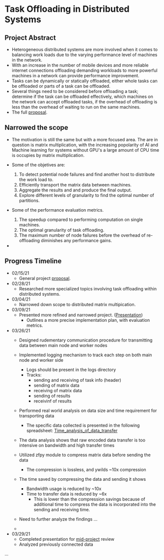 # Task Offloading in Distributed Systems

## Project Abstract
* Heterogeneous distributed systems are more involved when it comes to balancing work loads due to the varying performance level of machines in the network.
* With an increase in the number of mobile devices and more reliable internet connections offloading demanding workloads to more powerful machines in a network can provide performance improvement.
* Tasks can be dynamically or statically offloaded, either whole tasks can be offloaded or parts of a task can be offloaded.
* Several things need to be considered before offloading a task; determine if the task can be offloaded effectively, which machines on the network can accept offloaded tasks, if the overhead of offloading is less than the overhead of waiting to run on the same machines.
* The full [proposal].

## Narrowed the scope
* The motivation is still the same but with a more focused area. The are in question is matrix multiplication, with the increasing popolarity of AI and Machine learning for systems without GPU's a large amount of CPU time is occupies by matrix multiplication.
* Some of the objetives are:

  1. To detect potential node failures and find another host to distribute the work load to.
  2. Efficiently transport the matrix data between machines.
  3. Aggregate the results and and produce the final output.
  4. Explore different levels of granularity to find the optimal number of partitions.

* Some of the performance evaluation metrics.
  1. The speedup compared to performing computation on single machines.
  2. The optimal granularity of task offloading.
  3. The maximum number of node failures before the overhead of re-offloading diminishes any performance gains.

* 

## Progress Timeline
* 02/15/21
  * General project [proposal].
* 02/28/21
  * Researched more specialized topics involving task offloading within distributed systems.
* 03/04/21
  * Narrowed down scope to distributed matrix multipication.
* 03/09/21
  * Presented more refined and narrowed project. ([Presentation])
    * Outlines a more precise implementation plan, with evaluation metrics.
* 03/26/21
  * Designed rudementary communication procedure for transmitting data between main node and worker nodes
  * Implemented logging mechanism to track each step on both main node and worker side
    * Logs should be present in the logs directory
    * Tracks:
      * sending and receiving of task info (header)
      * sending of matrix data
      * receiving of matrix data
      * sending of results
      * receivinf of results
  * Performed real world analysis on data size and time requirement for transporting data
    * The specific data collected is presented in the following spreadsheet: [Time_analysis_of_data_transfer]
  * The data analysis shows that raw encoded data transfer is too intensive on bandwidth and high transfer times
  * Utilized zfpy module to compress matrix data before sending the data
    * The compression is lossless, and ywilds ~10x compression
  * The time saved by compressing the data and sending it shows
    * Bandwidth usage is reduced by ~10x
    * Time to transfer data is reduced by ~6x
      * This is lower than the compression savings because of additional time to compress the data is incorporated into the sending and receiving time.
  
  * Need to further analyze the findings ...
  * 
* 03/29/21
  * Completed presentation for [mid-project] review
  * Analyzed previously connected data


...  


[proposal]:https://github.com/Nachiket27p/DistributedOffloading/blob/master/proposal/projectProposal.pdf
[Presentation]:https://github.com/Nachiket27p/DistributedOffloading/blob/master/proposal/presentation/presentation.pptx
[Time_analysis_of_data_transfer]:https://github.com/Nachiket27p/DistributedOffloading/blob/master/presentation/times.xlsx
[mid-project]:https://github.com/Nachiket27p/DistributedOffloading/blob/master/presentation/midProject.pptx

